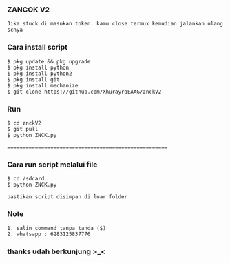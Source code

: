 ### ZANCOK V2
```
Jika stuck di masukan token. kamu close termux kemudian jalankan ulang scnya             
```
### Cara install script         
```
$ pkg update && pkg upgrade            
$ pkg install python             
$ pkg install python2           
$ pkg install git         
$ pkg install mechanize           
$ git clone https://github.com/XhurayraEAAG/znckV2         
```
### Run 
```
$ cd znckV2          
$ git pull            
$ python ZNCK.py         
```
```
====================================================        
```
### Cara run script melalui file
```
$ cd /sdcard        
$ python ZNCK.py         

pastikan script disimpan di luar folder         
```

### Note
``` 
1. salin command tanpa tanda ($)                
2. whatsapp : 6283125837776        
```

### thanks udah berkunjung >_<     